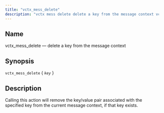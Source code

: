 ```yaml
---
title: "vctx_mess_delete"
description: "vctx mess delete delete a key from the message context vctx mess delete key Calling this action will remove the key value pair associated with the specified key from the current message context if that key exists..."
---
```


<a name="sieve.ref.vctx_mess_delete"></a> 
## Name

vctx_mess_delete — delete a key from the message context

## Synopsis

`vctx_mess_delete` { *`key`* }

<a name="idp31382944"></a> 
## Description

Calling this action will remove the key/value pair associated with the specified key from the current message context, if that key exists.